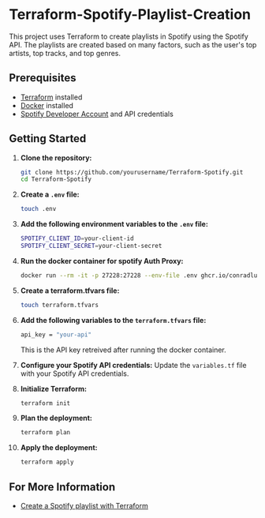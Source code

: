 # Terraform-Spotify-Playlist-Creation

This project uses Terraform to create playlists in Spotify using the Spotify API. The playlists are created based on many factors, such as the user's top artists, top tracks, and top genres.

## Prerequisites

- [Terraform](https://www.terraform.io/downloads.html) installed
- [Docker](https://docs.docker.com/get-docker/) installed
- [Spotify Developer Account](https://developer.spotify.com/dashboard/) and API credentials

## Getting Started

1. **Clone the repository:**
    ```sh
    git clone https://github.com/yourusername/Terraform-Spotify.git
    cd Terraform-Spotify
    ```

2. **Create a `.env` file:**
    ```sh
    touch .env
    ```

3. **Add the following environment variables to the `.env` file:**
    ```sh
    SPOTIFY_CLIENT_ID=your-client-id
    SPOTIFY_CLIENT_SECRET=your-client-secret
    ```

4. **Run the docker container for spotify Auth Proxy:**
    ```sh
    docker run --rm -it -p 27228:27228 --env-file .env ghcr.io/conradludgate/spotify-auth-proxy
    ```

5. **Create a terraform.tfvars file:**
    ```sh
    touch terraform.tfvars
    ```

6. **Add the following variables to the `terraform.tfvars` file:**
    ```sh
    api_key = "your-api"
    ```
    This is the API key retreived after running the docker container.

5. **Configure your Spotify API credentials:**
    Update the `variables.tf` file with your Spotify API credentials.

6. **Initialize Terraform:**
    ```sh
    terraform init
    ```

7. **Plan the deployment:**
    ```sh
    terraform plan
    ```

8. **Apply the deployment:**
    ```sh
    terraform apply
    ```

## For More Information

- [Create a Spotify playlist with Terraform](https://developer.hashicorp.com/terraform/tutorials/community-providers/spotify-playlist)
